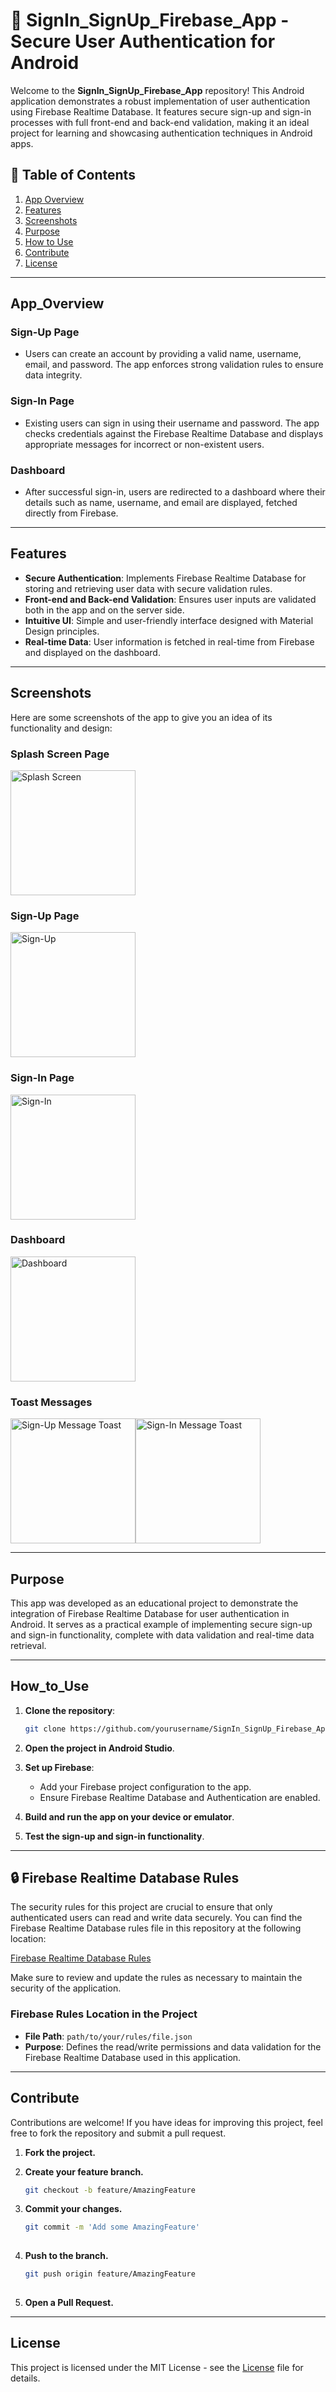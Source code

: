 # 🔐 SignIn_SignUp_Firebase_App - Secure User Authentication for Android

Welcome to the **SignIn_SignUp_Firebase_App** repository! This Android application demonstrates a robust implementation of user authentication using Firebase Realtime Database. It features secure sign-up and sign-in processes with full front-end and back-end validation, making it an ideal project for learning and showcasing authentication techniques in Android apps.

## 📖 Table of Contents
1. [App Overview](#app_overview)
2. [Features](#features)
3. [Screenshots](#screenshots)
4. [Purpose](#purpose)
5. [How to Use](#how_to_use)
6. [Contribute](#contribute)
7. [License](#license)

---

## App_Overview

### Sign-Up Page
- Users can create an account by providing a valid name, username, email, and password. The app enforces strong validation rules to ensure data integrity.

### Sign-In Page
- Existing users can sign in using their username and password. The app checks credentials against the Firebase Realtime Database and displays appropriate messages for incorrect or non-existent users.

### Dashboard
- After successful sign-in, users are redirected to a dashboard where their details such as name, username, and email are displayed, fetched directly from Firebase.

---

## Features
- **Secure Authentication**: Implements Firebase Realtime Database for storing and retrieving user data with secure validation rules.
- **Front-end and Back-end Validation**: Ensures user inputs are validated both in the app and on the server side.
- **Intuitive UI**: Simple and user-friendly interface designed with Material Design principles.
- **Real-time Data**: User information is fetched in real-time from Firebase and displayed on the dashboard.

---

## Screenshots
Here are some screenshots of the app to give you an idea of its functionality and design:

### Splash Screen Page
<img src="readme_images/ss.jpeg" alt="Splash Screen" width="200">

### Sign-Up Page
<img src="readme_images/sign-up.png" alt="Sign-Up" width="200">

### Sign-In Page
<img src="readme_images/sign-in.png" alt="Sign-In" width="200">

### Dashboard
<img src="readme_images/dashboard.png" alt="Dashboard" width="200">

### Toast Messages
<img src="readme_images/toast1.png" alt="Sign-Up Message Toast" width="200"><img src="readme_images/toast2.png" alt="Sign-In Message Toast" width="200">

---

## Purpose
This app was developed as an educational project to demonstrate the integration of Firebase Realtime Database for user authentication in Android. It serves as a practical example of implementing secure sign-up and sign-in functionality, complete with data validation and real-time data retrieval.

---

## How_to_Use
1. **Clone the repository**:

   ```bash
   git clone https://github.com/yourusername/SignIn_SignUp_Firebase_App.git

2. **Open the project in Android Studio**.
3. **Set up Firebase**:
     - Add your Firebase project configuration to the app.
     - Ensure Firebase Realtime Database and Authentication are enabled.
4. **Build and run the app on your device or emulator**.
5. **Test the sign-up and sign-in functionality**.

---

## 🔒 Firebase Realtime Database Rules

The security rules for this project are crucial to ensure that only authenticated users can read and write data securely. You can find the Firebase Realtime Database rules file in this repository at the following location:

[Firebase Realtime Database Rules](rules.txt)

Make sure to review and update the rules as necessary to maintain the security of the application.

### Firebase Rules Location in the Project

- **File Path**: `path/to/your/rules/file.json`
- **Purpose**: Defines the read/write permissions and data validation for the Firebase Realtime Database used in this application.
  
---

## Contribute
Contributions are welcome! If you have ideas for improving this project, feel free to fork the repository and submit a pull request.

1. **Fork the project.**
2. **Create your feature branch.**
   
   ```bash
   git checkout -b feature/AmazingFeature

3. **Commit your changes.**

   ```bash
   git commit -m 'Add some AmazingFeature'
  
4. **Push to the branch.**

   ```bash
   git push origin feature/AmazingFeature
  
5. **Open a Pull Request.**

---

## License
This project is licensed under the MIT License - see the [License](LICENSE) file for details.
